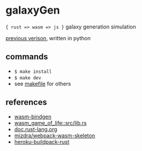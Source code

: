 # galaxyGen

`{ rust => wasm => js }` galaxy generation simulation

[previous verison](https://github.com/lynncyrin/galaxySim), written in python

## commands

* `$ make install`
* `$ make dev`
* see [makefile](makefile) for others

## references

* [wasm-bindgen](https://github.com/rustwasm/wasm-bindgen)
* [wasm_game_of_life::src/lib.rs](https://github.com/rustwasm/wasm_game_of_life/blob/9027577f61ec55dd4caa29febce9c49489d90fd3/src/lib.rs)
* [doc.rust-lang.org](https://doc.rust-lang.org/book/second-edition/)
* [mizdra/webpack-wasm-skeleton](https://github.com/mizdra/webpack-wasm-skeleton)
* [heroku-buildpack-rust](https://github.com/emk/heroku-buildpack-rust)
